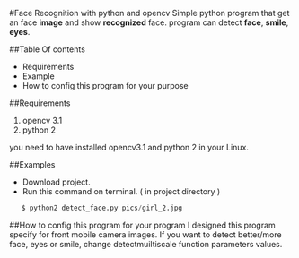 #Face Recognition with python and opencv
Simple python program that get an face **image** and show **recognized** face. program can detect **face**, **smile**, **eyes**.

##Table Of contents
* Requirements
* Example
* How to config this program for your purpose

##Requirements
1. opencv 3.1
2. python 2

you need to have installed opencv3.1 and python 2 in your Linux.

##Examples
* Download project.
* Run this command on terminal. ( in project directory )
~~~python
   $ python2 detect_face.py pics/girl_2.jpg
~~~
##How to config this program for your program
I designed this program specify for front mobile camera images.
If you want to detect better/more face, eyes or smile, change detectmuiltiscale function parameters values.

